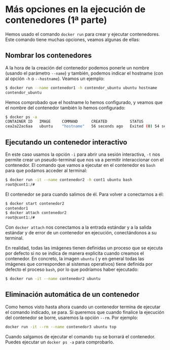 # Más opciones en la ejecución de contenedores (1ª parte)

Hemos usado el comando `docker run` para crear y ejecutar contenedores. Este comando tiene muchas opciones, veamos algunas de ellas:

## Nombrar los contenedores

A la hora de la creación del contenedor podemos ponerle un nombre (usando el parámetro `--name`) y también, podemos indicar el hostname (con al opción `-h` o `--hostname`). Veamos un ejemplo:

```bash
$ docker run --name contenedor1 -h contendor_ubuntu ubuntu hostname
contendor_ubuntu
```

Hemos comprobado que el hostname lo hemos configurado, y veamos que el nombre del contenedor también lo hemos configurado:

```bash
$ docker ps -a
CONTAINER ID   IMAGE     COMMAND      CREATED          STATUS                      PORTS     NAMES
cea2a22ac6aa   ubuntu    "hostname"   56 seconds ago   Exited (0) 54 seconds ago             contenedor1
```

## Ejecutando un contenedor interactivo

En este caso usamos la opción `-i` para abrir una sesión interactiva, `-t` nos permite crear un pseudo-terminal que nos va a permitir interaccionar con el contenedor. El comando que vamos a ejecutar en el contenedor es `bash` para que podamos acceder al terminal:

```bash
$ docker run -it --name contenedor2 -h cont1 ubuntu bash 
root@cont1:/#
```

El contenedor se para cuando salimos de él. Para volver a conectarnos a él:

```bash
$ docker start contenedor2
contendor1
$ docker attach contenedor2
root@cont1:/#
```

Con `docker attach` nos conectamos a la entrada estándar y a la salida estándar y de error de un contenedor en ejecución, conectándonos a su terminal.

En realidad, todas las imágenes tienen definidas un proceso que se ejecuta por defecto si no se indica de manera explicita cuando creamos el contenedor. En concreto, la imagen `ubuntu` ( y en general todas las imágenes que corresponden al sistemas operativos) tiene definida por defecto el proceso `bash`, por lo que podríamos haber ejecutado:

```bash
$ docker run -it --name contenedor2 ubuntu
```

## Eliminación automática de un contenedor 

Como hemos visto hasta ahora cuando un contenedor termina de ejecutar el comando indicado, se para. Si queremos que cuando finalice la ejecución del contenedor se borre, usaremos la opción `--rm`. Por ejemplo:

```bash
docker run -it --rm --name contenedor3 ubuntu top
```

Cuando salgamos de ejecutar el comando `top` se borrará el contenedor. Puedes ejecutar un `docker ps -a` para comprobarlo.

